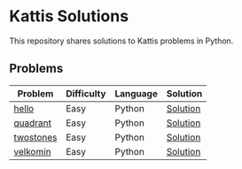 # Kattis Solutions

This repository shares solutions to Kattis problems in Python.

## Problems
| Problem | Difficulty | Language | Solution |
| ------- | ---------- | -------- | -------- |
| [hello](https://open.kattis.com/problems/hello) | Easy | Python | [Solution](https://github.com/ayubhali/kattisol/blob/main/kattis/python/1_Easy/hello.py) |
| [quadrant](https://open.kattis.com/problems/quadrant) | Easy | Python | [Solution](https://github.com/ayubhali/kattisol/blob/main/kattis/python/1_Easy/quadrant.py) |
| [twostones](https://open.kattis.com/problems/twostones) | Easy | Python | [Solution](https://github.com/ayubhali/kattisol/blob/main/kattis/python/1_Easy/twostones.py) |
| [velkomin](https://open.kattis.com/problems/velkomin) | Easy | Python | [Solution](https://github.com/ayubhali/kattisol/blob/main/kattis/python/1_Easy/velkomin.py) |

